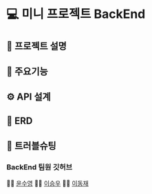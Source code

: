# 💻 미니 프로젝트 BackEnd


## 📂 프로젝트 설명

## 🌟 주요기능

## ⚙ API 설계


## 🔐 ERD


## 🚀 트러블슈팅

### BackEnd 팀원 깃허브
👩‍💻 [윤수영](https://github.com/Suyoung225) 🧑‍💻 [이승우](https://github.com/iswoos) 👨‍💻 [이동재](https://github.com/Pdongjaelee)
